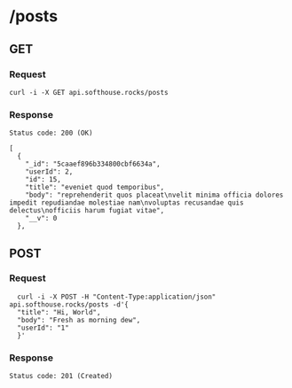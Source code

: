 # /posts

## GET
### Request
`curl -i -X GET api.softhouse.rocks/posts`
### Response
`Status code: 200 (OK)`

```
[
  {
    "_id": "5caaef896b334800cbf6634a",
    "userId": 2,
    "id": 15,
    "title": "eveniet quod temporibus",
    "body": "reprehenderit quos placeat\nvelit minima officia dolores impedit repudiandae molestiae nam\nvoluptas recusandae quis delectus\nofficiis harum fugiat vitae",
    "__v": 0
  },
  ```
  
## POST
### Request
```
  curl -i -X POST -H "Content-Type:application/json" api.softhouse.rocks/posts -d'{
  "title": "Hi, World",
  "body": "Fresh as morning dew",
  "userId": "1"
  }'
```
### Response
`Status code: 201 (Created)`
